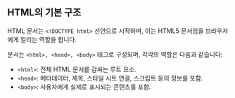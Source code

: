 ## HTML의 기본 구조
HTML 문서는 ```<!DOCTYPE html>``` 선언으로 시작하며, 이는 HTML5 문서임을 브라우저에게 알리는 역할을 합니다.

문서는 ```<html>, <head>, <body>``` 태그로 구성되며, 각각의 역할은 다음과 같습니다:
+ ```<html>```: 전체 HTML 문서를 감싸는 루트 요소.
+ ```<head>```: 메타데이터, 제목, 스타일 시트 연결, 스크립트 등의 정보를 포함.
+ ```<body>```: 사용자에게 실제로 표시되는 콘텐츠를 포함.